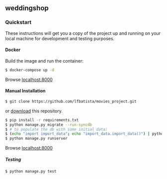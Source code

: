 ## weddingshop
### Quickstart

These instructions will get you a copy of the project up and running on your local machine for development and testing purposes.

#### Docker

Build the image and run the container:

```sh
$ docker-compose up -d
```

Browse [localhost:8000](http://localhost:8000)

#### Manual Installation

```sh
$ git clone https://github.com/lfbatista/movies_project.git
```

or [download](https://github.com/lfbatista/weddingshop/archive/master.zip) this repository.

```sh
$ pip install -r requirements.txt
$ python manage.py migrate --run-syncdb
$ # to populate the db with some initial data:
$ (echo "import import_data"; echo "import_data.import_data()") | python manage.py shell
$ python manage.py runserver
```

Browse [localhost:8000](http://localhost:8000)

##### Testing

```sh
$ python manage.py test
``` 
